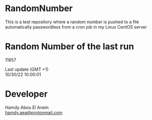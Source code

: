 # RandomNumber    
This is a test repository where a random number is pushed to a file automatically passwordless from a cron job in my Linux CentOS server    
# Random Number of the last run   
11657
      
Last update (GMT +1)    
10/30/22 10:00:01
# Developer    
Hamdy Abou El Anein   
hamdy.aea@protonmail.com
